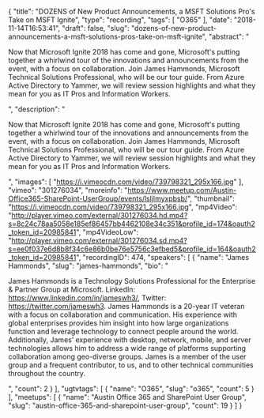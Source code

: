 {
  "title": "DOZENS of New Product Announcements, a MSFT Solutions Pro's Take on MSFT Ignite",
  "type": "recording",
  "tags": [
    "O365"
  ],
  "date": "2018-11-14T16:53:41",
  "draft": false,
  "slug": "dozens-of-new-product-announcements-a-msft-solutions-pros-take-on-msft-ignite",
  "abstract": "<p>Now that Microsoft Ignite 2018 has come and gone, Microsoft's putting together a whirlwind tour of the innovations and announcements from the event, with a focus on collaboration. Join James Hammonds, Microsoft Technical Solutions Professional, who will be our tour guide. From Azure Active Directory to Yammer, we will review session highlights and what they mean for you as IT Pros and Information Workers.</p>",
  "description": "<p>Now that Microsoft Ignite 2018 has come and gone, Microsoft's putting together a whirlwind tour of the innovations and announcements from the event, with a focus on collaboration. Join James Hammonds, Microsoft Technical Solutions Professional, who will be our tour guide. From Azure Active Directory to Yammer, we will review session highlights and what they mean for you as IT Pros and Information Workers.</p>",
  "images": [
    "https://i.vimeocdn.com/video/739798321_295x166.jpg"
  ],
  "vimeo": "301276034",
  "moreinfo": "https://www.meetup.com/Austin-Office365-SharePoint-UserGroup/events/lsljlmyxpbsb/",
  "thumbnail": "https://i.vimeocdn.com/video/739798321_295x166.jpg",
  "mp4Video": "http://player.vimeo.com/external/301276034.hd.mp4?s=8c24c78aa5058e185ef86457bb4462108e34c351&profile_id=174&oauth2_token_id=20985841",
  "mp4VideoLow": "http://player.vimeo.com/external/301276034.sd.mp4?s=ee0f037e6d8b8f34c6e86b0be76e5756c3efbed5&profile_id=164&oauth2_token_id=20985841",
  "recordingID": 474,
  "speakers": [
    {
      "name": "James Hammonds",
      "slug": "james-hammonds",
      "bio": "<p>James Hammonds is a Technology Solutions Professional for the Enterprise & Partner Group at Microsoft. LinkedIn: https://www.linkedin.com/in/jameswh3/, Twitter: https://twitter.com/jameswh3. James Hammonds is a 20-year IT veteran with a focus on collaboration and communication. His experience with global enterprises provides him insight into how large organizations function and leverage technology to connect people around the world. Additionally, James’ experience with desktop, network, mobile, and server technologies allows him to address a wide range of platforms supporting collaboration among geo-diverse groups. James is a member of the user group and a frequent contributor, to us, and to other technical communities throughout the country.</p>",
      "count": 2
    }
  ],
  "ugtvtags": [
    {
      "name": "O365",
      "slug": "o365",
      "count": 5
    }
  ],
  "meetups": [
    {
      "name": "Austin Office 365 and SharePoint User Group",
      "slug": "austin-office-365-and-sharepoint-user-group",
      "count": 19
    }
  ]
}